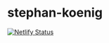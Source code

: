 # stephan-koenig

[![Netlify Status](https://api.netlify.com/api/v1/badges/49daa220-ca93-407e-9df1-3a00a9b517ed/deploy-status)](https://app.netlify.com/sites/stephan-koenig/deploys)
